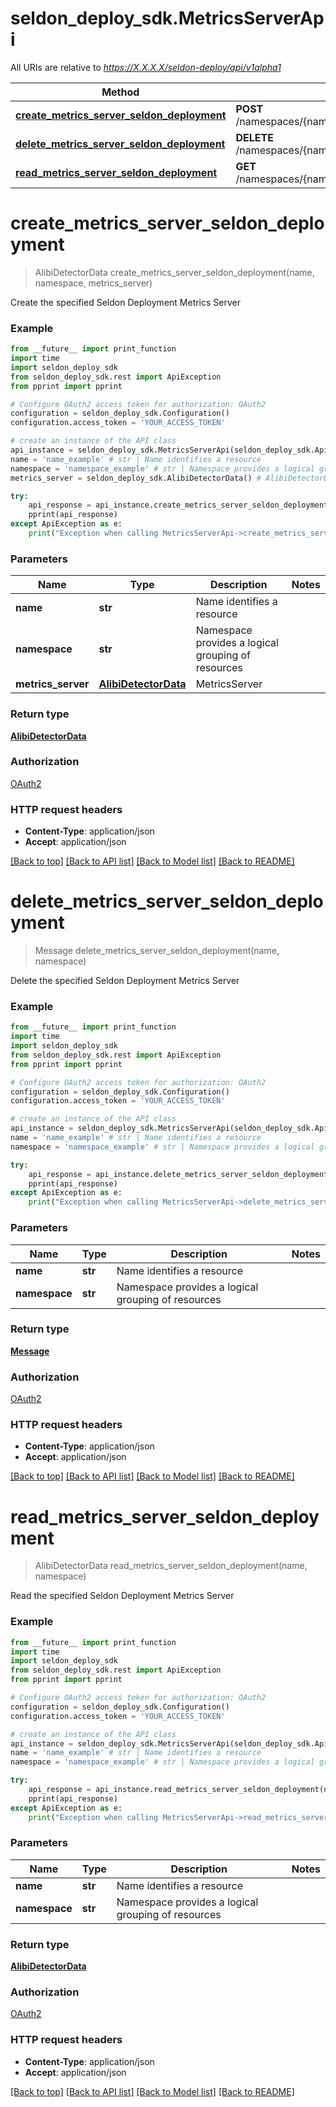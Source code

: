 # seldon_deploy_sdk.MetricsServerApi

All URIs are relative to *https://X.X.X.X/seldon-deploy/api/v1alpha1*

Method | HTTP request | Description
------------- | ------------- | -------------
[**create_metrics_server_seldon_deployment**](MetricsServerApi.md#create_metrics_server_seldon_deployment) | **POST** /namespaces/{namespace}/seldondeployments/{name}/metricsserver | 
[**delete_metrics_server_seldon_deployment**](MetricsServerApi.md#delete_metrics_server_seldon_deployment) | **DELETE** /namespaces/{namespace}/seldondeployments/{name}/metricsserver | 
[**read_metrics_server_seldon_deployment**](MetricsServerApi.md#read_metrics_server_seldon_deployment) | **GET** /namespaces/{namespace}/seldondeployments/{name}/metricsserver | 


# **create_metrics_server_seldon_deployment**
> AlibiDetectorData create_metrics_server_seldon_deployment(name, namespace, metrics_server)



Create the specified Seldon Deployment Metrics Server

### Example
```python
from __future__ import print_function
import time
import seldon_deploy_sdk
from seldon_deploy_sdk.rest import ApiException
from pprint import pprint

# Configure OAuth2 access token for authorization: OAuth2
configuration = seldon_deploy_sdk.Configuration()
configuration.access_token = 'YOUR_ACCESS_TOKEN'

# create an instance of the API class
api_instance = seldon_deploy_sdk.MetricsServerApi(seldon_deploy_sdk.ApiClient(configuration))
name = 'name_example' # str | Name identifies a resource
namespace = 'namespace_example' # str | Namespace provides a logical grouping of resources
metrics_server = seldon_deploy_sdk.AlibiDetectorData() # AlibiDetectorData | MetricsServer

try:
    api_response = api_instance.create_metrics_server_seldon_deployment(name, namespace, metrics_server)
    pprint(api_response)
except ApiException as e:
    print("Exception when calling MetricsServerApi->create_metrics_server_seldon_deployment: %s\n" % e)
```

### Parameters

Name | Type | Description  | Notes
------------- | ------------- | ------------- | -------------
 **name** | **str**| Name identifies a resource | 
 **namespace** | **str**| Namespace provides a logical grouping of resources | 
 **metrics_server** | [**AlibiDetectorData**](AlibiDetectorData.md)| MetricsServer | 

### Return type

[**AlibiDetectorData**](AlibiDetectorData.md)

### Authorization

[OAuth2](../README.md#OAuth2)

### HTTP request headers

 - **Content-Type**: application/json
 - **Accept**: application/json

[[Back to top]](#) [[Back to API list]](../README.md#documentation-for-api-endpoints) [[Back to Model list]](../README.md#documentation-for-models) [[Back to README]](../README.md)

# **delete_metrics_server_seldon_deployment**
> Message delete_metrics_server_seldon_deployment(name, namespace)



Delete the specified Seldon Deployment Metrics Server

### Example
```python
from __future__ import print_function
import time
import seldon_deploy_sdk
from seldon_deploy_sdk.rest import ApiException
from pprint import pprint

# Configure OAuth2 access token for authorization: OAuth2
configuration = seldon_deploy_sdk.Configuration()
configuration.access_token = 'YOUR_ACCESS_TOKEN'

# create an instance of the API class
api_instance = seldon_deploy_sdk.MetricsServerApi(seldon_deploy_sdk.ApiClient(configuration))
name = 'name_example' # str | Name identifies a resource
namespace = 'namespace_example' # str | Namespace provides a logical grouping of resources

try:
    api_response = api_instance.delete_metrics_server_seldon_deployment(name, namespace)
    pprint(api_response)
except ApiException as e:
    print("Exception when calling MetricsServerApi->delete_metrics_server_seldon_deployment: %s\n" % e)
```

### Parameters

Name | Type | Description  | Notes
------------- | ------------- | ------------- | -------------
 **name** | **str**| Name identifies a resource | 
 **namespace** | **str**| Namespace provides a logical grouping of resources | 

### Return type

[**Message**](Message.md)

### Authorization

[OAuth2](../README.md#OAuth2)

### HTTP request headers

 - **Content-Type**: application/json
 - **Accept**: application/json

[[Back to top]](#) [[Back to API list]](../README.md#documentation-for-api-endpoints) [[Back to Model list]](../README.md#documentation-for-models) [[Back to README]](../README.md)

# **read_metrics_server_seldon_deployment**
> AlibiDetectorData read_metrics_server_seldon_deployment(name, namespace)



Read the specified Seldon Deployment Metrics Server

### Example
```python
from __future__ import print_function
import time
import seldon_deploy_sdk
from seldon_deploy_sdk.rest import ApiException
from pprint import pprint

# Configure OAuth2 access token for authorization: OAuth2
configuration = seldon_deploy_sdk.Configuration()
configuration.access_token = 'YOUR_ACCESS_TOKEN'

# create an instance of the API class
api_instance = seldon_deploy_sdk.MetricsServerApi(seldon_deploy_sdk.ApiClient(configuration))
name = 'name_example' # str | Name identifies a resource
namespace = 'namespace_example' # str | Namespace provides a logical grouping of resources

try:
    api_response = api_instance.read_metrics_server_seldon_deployment(name, namespace)
    pprint(api_response)
except ApiException as e:
    print("Exception when calling MetricsServerApi->read_metrics_server_seldon_deployment: %s\n" % e)
```

### Parameters

Name | Type | Description  | Notes
------------- | ------------- | ------------- | -------------
 **name** | **str**| Name identifies a resource | 
 **namespace** | **str**| Namespace provides a logical grouping of resources | 

### Return type

[**AlibiDetectorData**](AlibiDetectorData.md)

### Authorization

[OAuth2](../README.md#OAuth2)

### HTTP request headers

 - **Content-Type**: application/json
 - **Accept**: application/json

[[Back to top]](#) [[Back to API list]](../README.md#documentation-for-api-endpoints) [[Back to Model list]](../README.md#documentation-for-models) [[Back to README]](../README.md)

